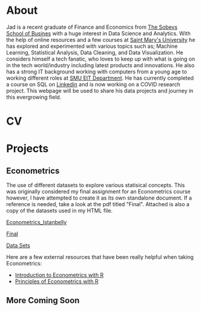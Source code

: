 # About


Jad is a recent graduate of Finance and Economics from [The Sobeys School of Busines](https://www.smu.ca/academics/sobey/welcome.html) with a huge interest in Data Science and Analytics. With the help of online resources and a few courses at [Saint Mary's University](https://www.smu.ca/) he has explored and experimented with various topics such as; Machine Learning, Statistical Analysis, Data Cleaning, and Data Visualization. He considers himself a tech fanatic, who loves to keep up with what is going on in the tech world/industry including latest products and innovations. He also has a strong IT background working with computers from a young age to working different roles at [SMU EIT Department](https://www.smu.ca/academics/enterprise-information-technology.html). He has currently completed a course on SQL on [Linkedin](https://www.linkedin.com/learning/certificates/da3424294c57873b985f3648173fe97f9de81e96c728f35552bfa9fa62460a22?trk=share_certificate) and is now working on a COVID research project. This webpage will be used to share his data projects and journey in this evergrowing field.


# CV



# Projects

## Econometrics 

The use of different datasets to explore various statisical concepts. This was originally considered my final assignment for an Econometrics course however, I have attempted to create it as its own standalone document. If a reference is needed, take a look at the pdf titled "Final". Attached is also a copy of the datasets used in my HTML file.

[Econometrics_Istanbelly](https://github.com/jadistanbelly/Econometrics/raw/main/Econometrics%20Project.html)

[Final](https://github.com/jadistanbelly/Econometrics/raw/main/Final.pdf)

[Data Sets](https://github.com/jadistanbelly/Econometrics/raw/main/DataSets.zip)

Here are a few external resources that have been really helpful when taking Econometrics:

  - [Introduction to Econometrics with R](https://www.econometrics-with-r.org/index.html)
  - [Principles of Econometrics with R](https://bookdown.org/ccolonescu/RPoE4/)

## More Coming Soon

